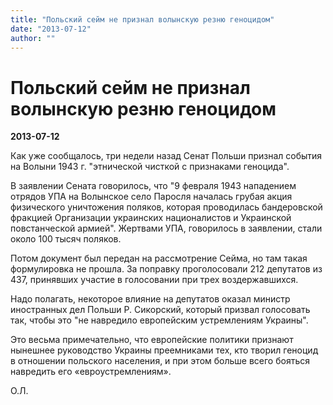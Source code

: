 ```yaml
---
title: "Польский сейм не признал волынскую резню геноцидом"
date: "2013-07-12"
author: ""
---
```


# Польский сейм не признал волынскую резню геноцидом

**2013-07-12** 

Как уже сообщалось, три недели назад Сенат Польши признал события на Волыни 1943 г. "этнической чисткой с признаками геноцида".

В заявлении Сената говорилось, что "9 февраля 1943 нападением отрядов УПА на Волынское село Паросля началась грубая акция физического уничтожения поляков, которая проводилась бандеровской фракцией Организации украинских националистов и Украинской повстанческой армией". Жертвами УПА, говорилось в заявлении, стали около 100 тысяч поляков.

Потом документ был передан на рассмотрение Сейма, но там такая формулировка не прошла. За поправку проголосовали 212 депутатов из 437, принявших участие в голосовании при трех воздержавшихся.

Надо полагать, некоторое влияние на депутатов оказал министр иностранных дел Польши Р. Сикорский, который призвал голосовать так, чтобы это "не навредило европейским устремлениям Украины".

Это весьма примечательно, что европейские политики признают нынешнее руководство Украины преемниками тех, кто творил геноцид в отношении польского населения, и при этом больше всего бояться навредить его «евроустремлениям».

О.Л.